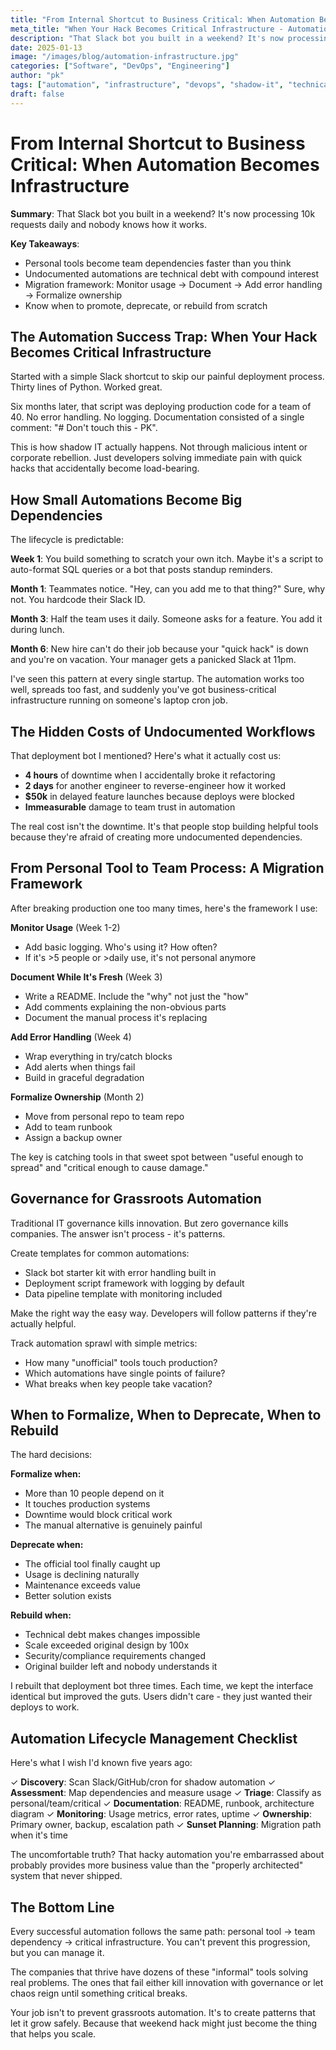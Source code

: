 ```yaml
---
title: "From Internal Shortcut to Business Critical: When Automation Becomes Infrastructure"
meta_title: "When Your Hack Becomes Critical Infrastructure - Automation Lifecycle Management"
description: "That Slack bot you built in a weekend? It's now processing 10k requests daily and nobody knows how it works. Learn how to manage the transition from personal tool to critical infrastructure."
date: 2025-01-13
image: "/images/blog/automation-infrastructure.jpg"
categories: ["Software", "DevOps", "Engineering"]
author: "pk"
tags: ["automation", "infrastructure", "devops", "shadow-it", "technical-debt", "governance", "scaling"]
draft: false
---
```


# From Internal Shortcut to Business Critical: When Automation Becomes Infrastructure

**Summary**: That Slack bot you built in a weekend? It's now processing 10k requests daily and nobody knows how it works.

**Key Takeaways**:
- Personal tools become team dependencies faster than you think
- Undocumented automations are technical debt with compound interest
- Migration framework: Monitor usage → Document → Add error handling → Formalize ownership
- Know when to promote, deprecate, or rebuild from scratch

## The Automation Success Trap: When Your Hack Becomes Critical Infrastructure

Started with a simple Slack shortcut to skip our painful deployment process. Thirty lines of Python. Worked great.

Six months later, that script was deploying production code for a team of 40. No error handling. No logging. Documentation consisted of a single comment: "# Don't touch this - PK".

This is how shadow IT actually happens. Not through malicious intent or corporate rebellion. Just developers solving immediate pain with quick hacks that accidentally become load-bearing.

## How Small Automations Become Big Dependencies

The lifecycle is predictable:

**Week 1**: You build something to scratch your own itch. Maybe it's a script to auto-format SQL queries or a bot that posts standup reminders.

**Month 1**: Teammates notice. "Hey, can you add me to that thing?" Sure, why not. You hardcode their Slack ID.

**Month 3**: Half the team uses it daily. Someone asks for a feature. You add it during lunch.

**Month 6**: New hire can't do their job because your "quick hack" is down and you're on vacation. Your manager gets a panicked Slack at 11pm.

I've seen this pattern at every single startup. The automation works too well, spreads too fast, and suddenly you've got business-critical infrastructure running on someone's laptop cron job.

## The Hidden Costs of Undocumented Workflows

That deployment bot I mentioned? Here's what it actually cost us:

- **4 hours** of downtime when I accidentally broke it refactoring
- **2 days** for another engineer to reverse-engineer how it worked
- **$50k** in delayed feature launches because deploys were blocked
- **Immeasurable** damage to team trust in automation

The real cost isn't the downtime. It's that people stop building helpful tools because they're afraid of creating more undocumented dependencies.

## From Personal Tool to Team Process: A Migration Framework

After breaking production one too many times, here's the framework I use:

**Monitor Usage** (Week 1-2)
- Add basic logging. Who's using it? How often?
- If it's >5 people or >daily use, it's not personal anymore

**Document While It's Fresh** (Week 3)
- Write a README. Include the "why" not just the "how"
- Add comments explaining the non-obvious parts
- Document the manual process it's replacing

**Add Error Handling** (Week 4)
- Wrap everything in try/catch blocks
- Add alerts when things fail
- Build in graceful degradation

**Formalize Ownership** (Month 2)
- Move from personal repo to team repo
- Add to team runbook
- Assign a backup owner

The key is catching tools in that sweet spot between "useful enough to spread" and "critical enough to cause damage."

## Governance for Grassroots Automation

Traditional IT governance kills innovation. But zero governance kills companies. The answer isn't process - it's patterns.

Create templates for common automations:
- Slack bot starter kit with error handling built in
- Deployment script framework with logging by default
- Data pipeline template with monitoring included

Make the right way the easy way. Developers will follow patterns if they're actually helpful.

Track automation sprawl with simple metrics:
- How many "unofficial" tools touch production?
- Which automations have single points of failure?
- What breaks when key people take vacation?

## When to Formalize, When to Deprecate, When to Rebuild

The hard decisions:

**Formalize when:**
- More than 10 people depend on it
- It touches production systems
- Downtime would block critical work
- The manual alternative is genuinely painful

**Deprecate when:**
- The official tool finally caught up
- Usage is declining naturally
- Maintenance exceeds value
- Better solution exists

**Rebuild when:**
- Technical debt makes changes impossible
- Scale exceeded original design by 100x
- Security/compliance requirements changed
- Original builder left and nobody understands it

I rebuilt that deployment bot three times. Each time, we kept the interface identical but improved the guts. Users didn't care - they just wanted their deploys to work.

## Automation Lifecycle Management Checklist

Here's what I wish I'd known five years ago:

✓ **Discovery**: Scan Slack/GitHub/cron for shadow automation
✓ **Assessment**: Map dependencies and measure usage
✓ **Triage**: Classify as personal/team/critical
✓ **Documentation**: README, runbook, architecture diagram
✓ **Monitoring**: Usage metrics, error rates, uptime
✓ **Ownership**: Primary owner, backup, escalation path
✓ **Sunset Planning**: Migration path when it's time

The uncomfortable truth? That hacky automation you're embarrassed about probably provides more business value than the "properly architected" system that never shipped.

## The Bottom Line

Every successful automation follows the same path: personal tool → team dependency → critical infrastructure. You can't prevent this progression, but you can manage it.

The companies that thrive have dozens of these "informal" tools solving real problems. The ones that fail either kill innovation with governance or let chaos reign until something critical breaks.

Your job isn't to prevent grassroots automation. It's to create patterns that let it grow safely. Because that weekend hack might just become the thing that helps you scale.